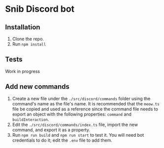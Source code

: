 # Snib Discord bot

## Installation

1. Clone the repo.
2. Run `npm install`

## Tests

Work in progress

## Add new commands

1. Create a new file under the `./src/discord/commands` folder using the command's name as the file's name. It is recommended that the `meow.ts` file be copied and used as a reference since the command file needs to export an object with the following properties: `command` and `buildInteraction`.
2. Edit the `./src/discord/commands/index.ts` file, import the new command, and export it as a property.
3. Run `npm run build` and `npm run start` to test it. You will need bot credentials to do it; edit the `.env` file to add them.
